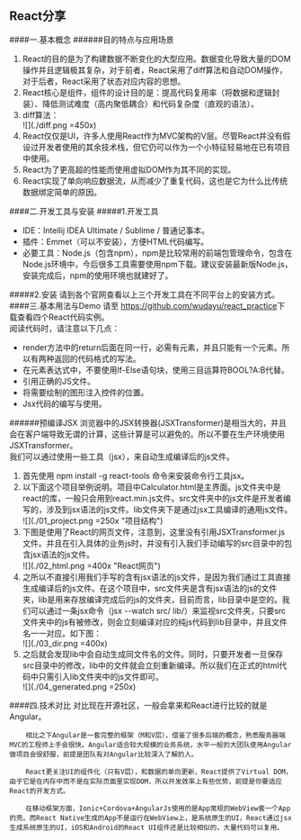 ## React分享 

####一.基本概念
######目的特点与应用场景
1. React的目的是为了构建数据不断变化的大型应用。数据变化导致大量的DOM操作并且逻辑极其复杂，对于前者，React采用了diff算法和自动DOM操作，对于后者，React采用了状态对应内容的思想。  
2. React核心是组件，组件的设计目的是：提高代码复用率（将数据和逻辑封装）、降低测试难度（高内聚低耦合）和代码复杂度（直观的语法）。  
3. diff算法：  
![](./diff.png =450x)   
4. React仅仅是UI，许多人使用React作为MVC架构的V层。尽管React并没有假设过开发者使用的其余技术栈，但它仍可以作为一个小特征轻易地在已有项目中使用。  
5. React为了更高超的性能而使用虚拟DOM作为其不同的实现。
6. React实现了单向响应数据流，从而减少了重复代码，这也是它为什么比传统数据绑定简单的原因。  

####二.开发工具与安装
#####1.开发工具
* IDE：Intellij IDEA Ultimate / Sublime / 普通记事本。  
* 插件：Emmet（可以不安装），方便HTML代码编写。  
* 必要工具：Node.js（包含npm），npm是比较常用的前端包管理命令，包含在Node.js环境中，今后很多工具需要使用npm下载。建议安装最新版Node.js，安装完成后，npm的使用环境也就建好了。

#####2.安装
请到各个官网查看以上三个开发工具在不同平台上的安装方式。
####三.基本用法与Demo
请至 <https://github.com/wudayu/react_practice>下载查看四个React代码实例。  
阅读代码时，请注意以下几点：    

* render方法中的return后面在同一行，必需有元素，并且只能有一个元素。所以有两种返回的代码格式的写法。  
* 在元素表达式中，不要使用If-Else语句块，使用三目运算符BOOL?A:B代替。
* 引用正确的JS文件。
* 将需要绘制的图形注入控件的位置。
* Jsx代码的编写与使用。

######预编译JSX
浏览器中的JSX转换器(JSXTransformer)是相当大的，并且会在客户端导致无谓的计算，这些计算是可以避免的。所以不要在生产环境使用JSXTransformer。  
我们可以通过使用一些工具（jsx），来自动生成编译后的js文件。  
  
1. 首先使用 npm install -g react-tools 命令来安装命令行工具jsx。
2. 以下面这个项目举例说明。项目中Calculator.html是主界面。js文件夹中是react的库，一般只会用到react.min.js文件。src文件夹中的js文件是开发者编写的，涉及到jsx语法的js文件。lib文件夹下是通过jsx工具编译的通用js文件。  
  ![](./01_project.png =250x "项目结构")    
3. 下图是使用了React的网页文件，注意到，这里没有引用JSXTransformer.js文件。并且在引入具体的业务js时，并没有引入我们手动编写的src目录中的包含jsx语法的js文件。  
  ![](./02_html.png =400x "React网页")  
4. 之所以不直接引用我们手写的含有jsx语法的js文件，是因为我们通过工具直接生成编译后的js文件。在这个项目中，src文件夹是含有jsx语法的js的文件夹，lib是用来存放编译完成后的js的文件夹，目前而言，lib目录中是空的。我们可以通过一条jsx命令（jsx --watch src/ lib/）来监视src文件夹，只要src文件夹中的js有被修改，则会立刻编译对应的纯js代码到lib目录中，并且文件名一一对应。如下图：  
  ![](./03_dir.png =400x)  
5. 之后就会发现lib中会自动生成同文件名的文件。同时，只要开发者一旦保存src目录中的修改，lib中的文件就会立刻重新编译。所以我们在正式的html代码中只需引入lib文件夹中的js文件即可。  
  ![](./04_generated.png =250x)
  
####四.技术对比
对比现在开源社区，一般会拿来和React进行比较的就是Angular。  
  
		相比之下Angular是一套完整的框架（M和V层），借鉴了很多后端的概念，熟悉服务器端MVC的工程师上手会很快。Angular适合较大规模的业务系统，水平一般的大团队使用Angular做项目会很舒服，前提是团队有对Angular比较深入了解的人。    

		React更关注UI的组件化（只有V层），和数据的单向更新，React提供了Virtual DOM，由于它是在内存中而不是在实际页面里实现DOM，所以开发效率上有些优势，前提是你要适应React的开发方式。  

		在移动框架方面，Ionic+Cordova+AngularJs使用的是App常规的WebView套一个App的壳。而React Native生成的App不是运行在WebView上，是系统原生的UI，React通过jsx生成系统原生的UI，iOS和Android的React UI组件还是比较相似的，大量代码可以复用。
